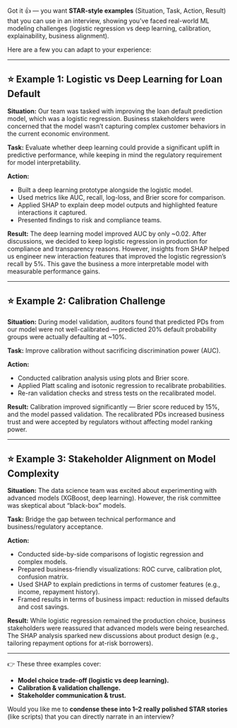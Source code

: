 Got it 👍 — you want **STAR-style examples** (Situation, Task, Action, Result) that you can use in an interview, showing you’ve faced real-world ML modeling challenges (logistic regression vs deep learning, calibration, explainability, business alignment).

Here are a few you can adapt to your experience:

---

## ⭐ Example 1: Logistic vs Deep Learning for Loan Default

**Situation:**
Our team was tasked with improving the loan default prediction model, which was a logistic regression. Business stakeholders were concerned that the model wasn’t capturing complex customer behaviors in the current economic environment.

**Task:**
Evaluate whether deep learning could provide a significant uplift in predictive performance, while keeping in mind the regulatory requirement for model interpretability.

**Action:**

* Built a deep learning prototype alongside the logistic model.
* Used metrics like AUC, recall, log-loss, and Brier score for comparison.
* Applied SHAP to explain deep model outputs and highlighted feature interactions it captured.
* Presented findings to risk and compliance teams.

**Result:**
The deep learning model improved AUC by only \~0.02. After discussions, we decided to keep logistic regression in production for compliance and transparency reasons. However, insights from SHAP helped us engineer new interaction features that improved the logistic regression’s recall by 5%. This gave the business a more interpretable model with measurable performance gains.

---

## ⭐ Example 2: Calibration Challenge

**Situation:**
During model validation, auditors found that predicted PDs from our model were not well-calibrated — predicted 20% default probability groups were actually defaulting at \~10%.

**Task:**
Improve calibration without sacrificing discrimination power (AUC).

**Action:**

* Conducted calibration analysis using plots and Brier score.
* Applied Platt scaling and isotonic regression to recalibrate probabilities.
* Re-ran validation checks and stress tests on the recalibrated model.

**Result:**
Calibration improved significantly — Brier score reduced by 15%, and the model passed validation. The recalibrated PDs increased business trust and were accepted by regulators without affecting model ranking power.

---

## ⭐ Example 3: Stakeholder Alignment on Model Complexity

**Situation:**
The data science team was excited about experimenting with advanced models (XGBoost, deep learning). However, the risk committee was skeptical about “black-box” models.

**Task:**
Bridge the gap between technical performance and business/regulatory acceptance.

**Action:**

* Conducted side-by-side comparisons of logistic regression and complex models.
* Prepared business-friendly visualizations: ROC curve, calibration plot, confusion matrix.
* Used SHAP to explain predictions in terms of customer features (e.g., income, repayment history).
* Framed results in terms of business impact: reduction in missed defaults and cost savings.

**Result:**
While logistic regression remained the production choice, business stakeholders were reassured that advanced models were being researched. The SHAP analysis sparked new discussions about product design (e.g., tailoring repayment options for at-risk borrowers).

---

👉 These three examples cover:

* **Model choice trade-off (logistic vs deep learning).**
* **Calibration & validation challenge.**
* **Stakeholder communication & trust.**

Would you like me to **condense these into 1–2 really polished STAR stories** (like scripts) that you can directly narrate in an interview?
